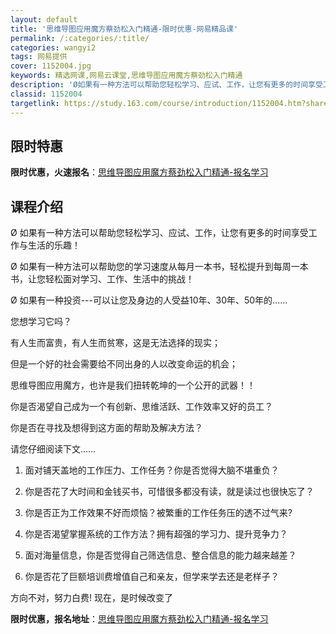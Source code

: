 ```yaml
---
layout: default
title: '思维导图应用魔方蔡劲松入门精通-限时优惠-网易精品课'
permalink: /:categories/:title/
categories: wangyi2
tags: 网易提供
cover: 1152004.jpg
keywords: 精选网课,网易云课堂,思维导图应用魔方蔡劲松入门精通
description: 'Ø如果有一种方法可以帮助您轻松学习、应试、工作，让您有更多的时间享受工作与生活的乐趣！Ø如果有一种方法可以帮助您的学习速'
classid: 1152004
targetlink: https://study.163.com/course/introduction/1152004.htm?share=1&shareId=1025206652&utm_campaign=share&utm_medium=iphoneShare&utm_source=&utm_u=1025206652
---
```


## 限时特惠

**限时优惠，火速报名**：[思维导图应用魔方蔡劲松入门精通-报名学习](https://study.163.com/course/introduction/1152004.htm?share=1&shareId=1025206652&utm_campaign=share&utm_medium=iphoneShare&utm_source=&utm_u=1025206652)

## 课程介绍

Ø 如果有一种方法可以帮助您轻松学习、应试、工作，让您有更多的时间享受工作与生活的乐趣！

Ø 如果有一种方法可以帮助您的学习速度从每月一本书，轻松提升到每周一本书，让您轻松面对学习、工作、生活中的挑战！

Ø 如果有一种投资---可以让您及身边的人受益10年、30年、50年的......



您想学习它吗？

有人生而富贵，有人生而贫寒，这是无法选择的现实；

但是一个好的社会需要给不同出身的人以改变命运的机会；

思维导图应用魔方，也许是我们扭转乾坤的一个公开的武器！！

你是否渴望自己成为一个有创新、思维活跃、工作效率又好的员工？

你是否在寻找及想得到这方面的帮助及解决方法？

请您仔细阅读下文……

1. 面对铺天盖地的工作压力、工作任务？你是否觉得大脑不堪重负？

2. 你是否花了大时间和金钱买书，可惜很多都没有读，就是读过也很快忘了？

3. 你是否正为工作效果不好而烦恼？被繁重的工作任务压的透不过气来?

4. 你是否渴望掌握系统的工作方法？拥有超强的学习力、提升竞争力？

5. 面对海量信息，你是否觉得自己筛选信息、整合信息的能力越来越差？

6. 你是否花了巨额培训费增值自己和亲友，但学来学去还是老样子？

方向不对，努力白费!  现在，是时候改变了

**限时优惠，报名地址**：[思维导图应用魔方蔡劲松入门精通-报名学习](https://study.163.com/course/introduction/1152004.htm?share=1&shareId=1025206652&utm_campaign=share&utm_medium=iphoneShare&utm_source=&utm_u=1025206652)

